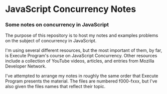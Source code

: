# JavaScript Concurrency Notes

### Some notes on concurrency in JavaScript

The purpose of this repository is to host my notes and examples problems on the subject of concurrency in JavaScript.

I'm using several different resources, but the most important of them, by far, is Execute Program's course on JavaScript Concurrency. Other resources include a collection of YouTube videos, articles, and entries from Mozilla Developer Network.

I've attempted to arrange my notes in roughly the same order that Execute Program presents the material. The files are numbered f000-fxxx, but I've also given the files names that reflect their topic. 



